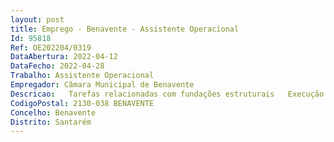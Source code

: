 ```yaml
--- 
layout: post
title: Emprego - Benavente - Assistente Operacional
Id: 95818
Ref: OE202204/0319
DataAbertura: 2022-04-12
DataFecho: 2022-04-28
Trabalho: Assistente Operacional
Empregador: Câmara Municipal de Benavente
Descricao:   Tarefas relacionadas com fundações estruturais   Execução de muros, pavimentos, paredes e tetos   Trabalhos de saneamento e de outras infraestruturas   Reparar e limpeza de telhados   Montagem e desmontagem de estruturas de natureza diversa   Rebaixamento de lancis para a passagem de pessoas com mobilidade condicionada   Limpeza e conservação das máquinas e ferramentas de trabalho.
CodigoPostal: 2130-038 BENAVENTE
Concelho: Benavente
Distrito: Santarém
--- 
```

